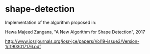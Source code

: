 # shape-detection

Implementation of the algorithm proposed in:

Hewa Majeed Zangana, "A New Algorithm for Shape Detection", 2017

http://www.iosrjournals.org/iosr-jce/papers/Vol19-issue3/Version-1/I1903017176.pdf
